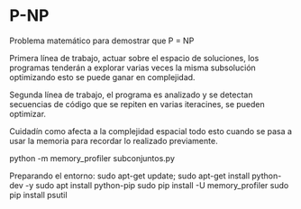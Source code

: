 # P-NP
Problema matemático para demostrar que P = NP

Primera línea de trabajo, actuar sobre el espacio de soluciones, los programas tenderán a explorar varias veces la misma subsolución optimizando esto se puede ganar en complejidad.

Segunda línea de trabajo, el programa es analizado y se detectan secuencias de código que se repiten en varias iteracines, se pueden optimizar.

Cuidadín como afecta a la complejidad espacial todo esto cuando se pasa a usar la memoria para recordar lo realizado previamente.

python -m memory_profiler subconjuntos.py



Preparando el entorno:
sudo apt-get  update; sudo apt-get install  python-dev -y
sudo apt install python-pip
sudo pip install -U memory_profiler
sudo pip install psutil
